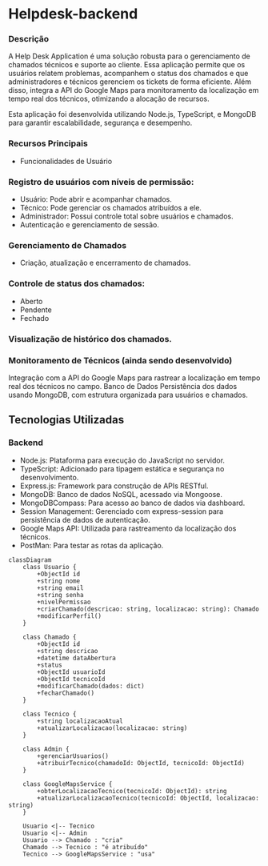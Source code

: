 # Helpdesk-backend
### Descrição
A Help Desk Application é uma solução robusta para o gerenciamento de chamados técnicos e suporte ao cliente. Essa aplicação permite que os usuários relatem problemas, acompanhem o status dos chamados e que administradores e técnicos gerenciem os tickets de forma eficiente. Além disso, integra a API do Google Maps para monitoramento da localização em tempo real dos técnicos, otimizando a alocação de recursos.

Esta aplicação foi desenvolvida utilizando Node.js, TypeScript, e MongoDB para garantir escalabilidade, segurança e desempenho.
### Recursos Principais
* Funcionalidades de Usuário
### Registro de usuários com níveis de permissão:
* Usuário: Pode abrir e acompanhar chamados.
* Técnico: Pode gerenciar os chamados atribuídos a ele.
* Administrador: Possui controle total sobre usuários e chamados.
* Autenticação e gerenciamento de sessão.
### Gerenciamento de Chamados
* Criação, atualização e encerramento de chamados.
### Controle de status dos chamados:
- Aberto
- Pendente
- Fechado
### Visualização de histórico dos chamados.
### Monitoramento de Técnicos (ainda sendo desenvolvido)
Integração com a API do Google Maps para rastrear a localização em tempo real dos técnicos no campo.
Banco de Dados
Persistência dos dados usando MongoDB, com estrutura organizada para usuários e chamados.
## Tecnologias Utilizadas
### Backend
* Node.js: Plataforma para execução do JavaScript no servidor.
* TypeScript: Adicionado para tipagem estática e segurança no desenvolvimento.
* Express.js: Framework para construção de APIs RESTful.
* MongoDB: Banco de dados NoSQL, acessado via Mongoose.
* MongoDBCompass: Para acesso ao banco de dados via dashboard.
* Session Management: Gerenciado com express-session para persistência de dados de autenticação.
* Google Maps API: Utilizada para rastreamento da localização dos técnicos.
* PostMan: Para testar as rotas da aplicação.

```mermaid
classDiagram
    class Usuario {
        +ObjectId id
        +string nome
        +string email
        +string senha
        +nivelPermissao
        +criarChamado(descricao: string, localizacao: string): Chamado
        +modificarPerfil()
    }

    class Chamado {
        +ObjectId id
        +string descricao
        +datetime dataAbertura
        +status
        +ObjectId usuarioId
        +ObjectId tecnicoId
        +modificarChamado(dados: dict)
        +fecharChamado()
    }

    class Tecnico {
        +string localizacaoAtual
        +atualizarLocalizacao(localizacao: string)
    }

    class Admin {
        +gerenciarUsuarios()
        +atribuirTecnico(chamadoId: ObjectId, tecnicoId: ObjectId)
    }

    class GoogleMapsService {
        +obterLocalizacaoTecnico(tecnicoId: ObjectId): string
        +atualizarLocalizacaoTecnico(tecnicoId: ObjectId, localizacao: string)
    }

    Usuario <|-- Tecnico
    Usuario <|-- Admin
    Usuario --> Chamado : "cria"
    Chamado --> Tecnico : "é atribuído"
    Tecnico --> GoogleMapsService : "usa"
```

